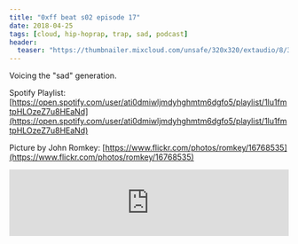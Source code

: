```yaml
---
title: "0xff beat s02 episode 17"
date: 2018-04-25
tags: [cloud, hip-hoprap, trap, sad, podcast]
header:
  teaser: "https://thumbnailer.mixcloud.com/unsafe/320x320/extaudio/8/3/b/a/76eb-4c62-400c-b2a4-585329606d1c"
---
```


Voicing the "sad" generation.

Spotify Playlist: [https://open.spotify.com/user/ati0dmiwljmdyhghmtm6dgfo5/playlist/1lu1fmtpHLOzeZ7u8HEaNd](https://open.spotify.com/user/ati0dmiwljmdyhghmtm6dgfo5/playlist/1lu1fmtpHLOzeZ7u8HEaNd)

Picture by John Romkey: [https://www.flickr.com/photos/romkey/16768535](https://www.flickr.com/photos/romkey/16768535)

<iframe width="100%" height="120" src="https://www.mixcloud.com/widget/iframe/?hide_cover=1&light=1&feed=%2F0xff-beat%2F0xff-beat-s02-episode-17%2F" frameborder="0" ></iframe>
